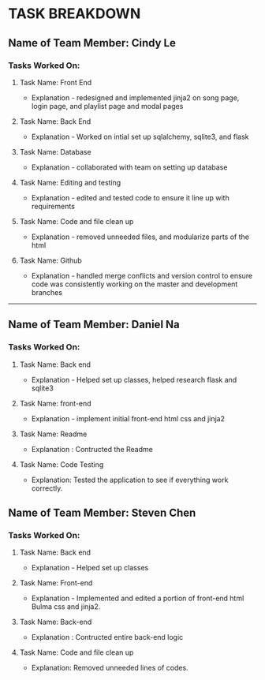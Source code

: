 # TASK BREAKDOWN

## Name of Team Member: Cindy Le
### Tasks Worked On:

1. Task Name: Front End 
    - Explanation - redesigned and implemented jinja2 on song page, login page, and playlist page and modal pages

2. Task Name: Back End
    - Explanation - Worked on intial set up sqlalchemy, sqlite3, and flask
    
3. Task Name: Database
    - Explanation - collaborated with team on setting up database 

4. Task Name: Editing and testing
    - Explanation - edited and tested code to ensure it line up with requirements
  
5. Task Name: Code and file clean up
    - Explanation - removed unneeded files, and modularize parts of the html
    
6. Task Name: Github
    - Explanation - handled merge conflicts and version control to ensure code was consistently working on the master and development branches

---

## Name of Team Member: Daniel Na
### Tasks Worked On:

1. Task Name: Back end
    - Explanation - Helped set up classes, helped research flask and sqlite3

2. Task Name: front-end
    - Explanation - implement initial front-end html css and jinja2
    
3. Task Name: Readme
    - Explanation : Contructed the Readme
    
4. Task Name: Code Testing
    - Explanation: Tested the application to see if everything work correctly.

## Name of Team Member: Steven Chen
### Tasks Worked On:

1. Task Name: Back end
    - Explanation - Helped set up classes

2. Task Name: Front-end
    - Explanation - Implemented and edited a portion of front-end html Bulma css and jinja2.
    
3. Task Name: Back-end
    - Explanation : Contructed entire back-end logic
    
4. Task Name: Code and file clean up
    - Explanation: Removed unneeded lines of codes.
    

